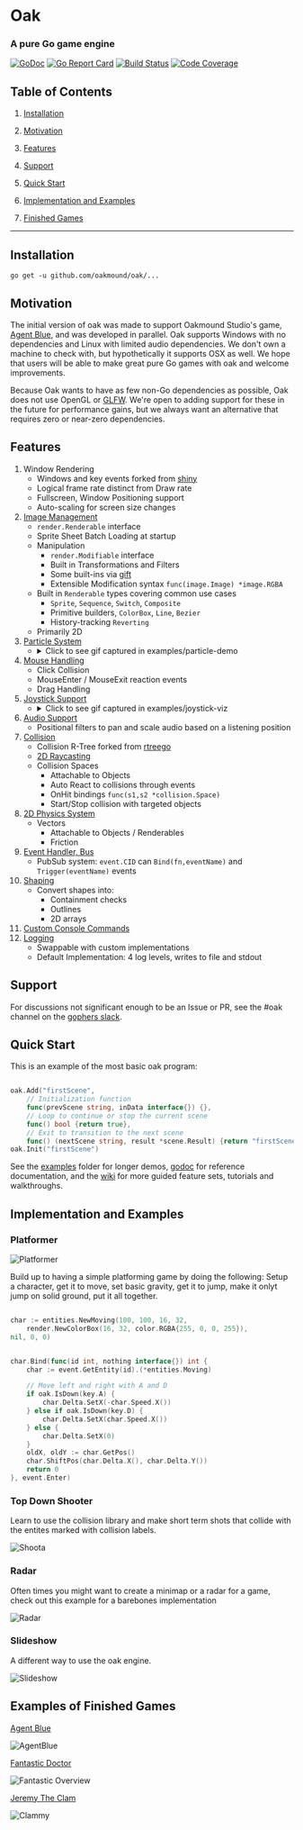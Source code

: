 # Oak 
### A pure Go game engine
[![GoDoc](https://godoc.org/github.com/oakmound/oak?status.svg)](https://godoc.org/github.com/oakmound/oak)
[![Go Report Card](https://goreportcard.com/badge/github.com/oakmound/oak)](https://goreportcard.com/report/github.com/oakmound/oak)
[![Build Status](https://travis-ci.org/oakmound/oak.svg?branch=master)](https://travis-ci.org/oakmound/oak)
[![Code Coverage](https://codecov.io/gh/oakmound/oak/branch/develop/graph/badge.svg)](https://codecov.io/gh/oakmound/oak)


## Table of Contents
1. [Installation](#installation)

1. [Motivation](#motivation)

1. [Features](#features)

1. [Support](#support)

1. [Quick Start](#quick-start)

1. [Implementation and Examples](#examples)

1. [Finished Games](#finished-games)

***

## Installation <a name="installation"/>
`go get -u github.com/oakmound/oak/...`


## Motivation <a name="motivation"/>
The initial version of oak was made to support Oakmound Studio's game,
[Agent Blue](https://github.com/OakmoundStudio/AgentRelease), and was developed in parallel.
Oak supports Windows with no dependencies and Linux with limited audio dependencies. We don't own a machine to check with, but hypothetically it supports OSX as well.
 We hope that users will be able to make great pure Go games with oak and welcome improvements.
 
 Because Oak wants to have as few non-Go dependencies as possible, Oak does not use OpenGL or [GLFW](https://github.com/go-gl/glfw).
 We're open to adding support for these in the future for performance gains, but we always want
 an alternative that requires zero or near-zero dependencies.

 
## Features <a name="features"></a>
1. Window Rendering
    - Windows and key events forked from [shiny](https://github.com/oakmound/shiny)
    - Logical frame rate distinct from Draw rate
    - Fullscreen, Window Positioning support
    - Auto-scaling for screen size changes
1. [Image Management](https://godoc.org/github.com/oakmound/oak/render)
    - `render.Renderable` interface
    - Sprite Sheet Batch Loading at startup
    - Manipulation
        - `render.Modifiable` interface
        - Built in Transformations and Filters
        - Some built-ins via [gift](https://github.com/disintegration/gift)
        - Extensible Modification syntax `func(image.Image) *image.RGBA`
    - Built in `Renderable` types covering common use cases
        - `Sprite`, `Sequence`, `Switch`, `Composite`
        - Primitive builders, `ColorBox`, `Line`, `Bezier`
        - History-tracking `Reverting`
    - Primarily 2D
1. [Particle System](https://godoc.org/github.com/oakmound/oak/render/particle) 
    - <details>
      <summary>Click to see gif captured in examples/particle-demo</summary>
      
        ![particles!](examples\particle-demo\overviewExample.gif)
    </details>
1. [Mouse Handling](https://godoc.org/github.com/oakmound/oak/mouse)
    - Click Collision
    - MouseEnter / MouseExit reaction events
    - Drag Handling
1. [Joystick Support](https://godoc.org/github.com/oakmound/oak/joystick)
    - <details>
      <summary>Click to see gif captured in examples/joystick-viz</summary>
      
        ![particles!](examples\joystick-viz\example.gif)
    </details>
1. [Audio Support](https://godoc.org/github.com/oakmound/oak/audio)
    - Positional filters to pan and scale audio based on a listening position
1. [Collision](https://godoc.org/github.com/oakmound/oak/collision)
    - Collision R-Tree forked from [rtreego](https://github.com/dhconnelly/rtreego)
    - [2D Raycasting](https://godoc.org/github.com/oakmound/oak/collision/ray)
    - Collision Spaces
        - Attachable to Objects
        - Auto React to collisions through events
        - OnHit bindings `func(s1,s2 *collision.Space)`
        - Start/Stop collision with targeted objects
1. [2D Physics System](https://godoc.org/github.com/oakmound/oak/physics)
    - Vectors
        - Attachable to Objects / Renderables
        - Friction
1. [Event Handler, Bus](https://godoc.org/github.com/oakmound/oak/event)
    - PubSub system: `event.CID` can `Bind(fn,eventName)` and `Trigger(eventName)` events
1. [Shaping](https://godoc.org/github.com/oakmound/oak/shape)
    - Convert shapes into: 
        - Containment checks
        - Outlines
        - 2D arrays
1. [Custom Console Commands](debugConsole.go)
1. [Logging](https://godoc.org/github.com/oakmound/oak/dlog)
    - Swappable with custom implementations
    - Default Implementation: 4 log levels, writes to file and stdout

## Support <a name="support"></a>

For discussions not significant enough to be an Issue or PR, see the #oak channel on the [gophers slack](https://invite.slack.golangbridge.org/). 

## Quick Start <a name="quick-start"></a>
This is an example of the most basic oak program:

```go

oak.Add("firstScene",
    // Initialization function
    func(prevScene string, inData interface{}) {}, 
    // Loop to continue or stop the current scene
    func() bool {return true}, 
    // Exit to transition to the next scene
    func() (nextScene string, result *scene.Result) {return "firstScene", nil}) 
oak.Init("firstScene")
```

See the [examples](examples) folder for longer demos, [godoc](https://godoc.org/github.com/oakmound/oak) for reference documentation, and the [wiki](https://github.com/oakmound/oak/wiki) for more guided feature sets, tutorials and walkthroughs.

## Implementation and Examples <a name="examples"></a>

### Platformer

![Platformer](examples/platformer-tutorial/6-complete/example.gif)


Build up to having a simple platforming game by doing the following: Setup a character, get it to move, set basic gravity, get it to jump, make it onlyt jump on solid ground, put it all together.


```go

char := entities.NewMoving(100, 100, 16, 32,
	render.NewColorBox(16, 32, color.RGBA{255, 0, 0, 255}),
nil, 0, 0)
```


```go 

char.Bind(func(id int, nothing interface{}) int {
	char := event.GetEntity(id).(*entities.Moving)

	// Move left and right with A and D
	if oak.IsDown(key.A) {
		char.Delta.SetX(-char.Speed.X())
	} else if oak.IsDown(key.D) {
		char.Delta.SetX(char.Speed.X())
	} else {
		char.Delta.SetX(0)
	}
	oldX, oldY := char.GetPos()
    char.ShiftPos(char.Delta.X(), char.Delta.Y())
	return 0
}, event.Enter)
```


### Top Down Shooter

Learn to use the collision library and make short term shots that collide with the entites marked with collision labels.


![Shoota](examples\top-down-shooter-tutorial\6-performance\example.gif)


### Radar

Often times you might want to create a minimap or a radar for a game, check out this example for a barebones implementation

![Radar](examples/radar-demo/example.gif)

### Slideshow

A different way to use the oak engine.

![Slideshow](examples/slide/example.gif)

## Examples of Finished Games <a name="finished-games"/>

[Agent Blue](https://oakmound.itch.io/agent-blue)

![AgentBlue](https://img.itch.zone/aW1nLzkyNzQ3MS5naWY=/original/IUyVvL.gif)


[Fantastic Doctor](https://github.com/oakmound/lowrez17)

![Fantastic Overview](https://img.itch.zone/aW1hZ2UvMTY4NDk1Lzc4MDk1Mi5wbmc=/original/hIjzFm.png)

[Jeremy The Clam](https://github.com/200sc/jeremy)

![Clammy](https://img.itch.zone/aW1hZ2UvMTYzNjgyLzc1NDkxOS5wbmc=/original/%2BwvZ7j.png)

